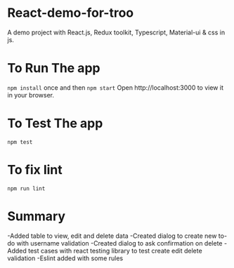 # React-demo-for-troo
 A demo project with React.js, Redux toolkit, Typescript, Material-ui & css in js.

# To Run The app
`npm install` once and then `npm start`
Open http://localhost:3000 to view it in your browser.

# To Test The app
`npm test`

# To fix lint
`npm run lint`

# Summary
-Added table to view, edit and delete data
-Created dialog to create new to-do with username validation
-Created dialog to ask confirmation on delete
-Added test cases with react testing library to test create edit delete validation
-Eslint added with some rules
